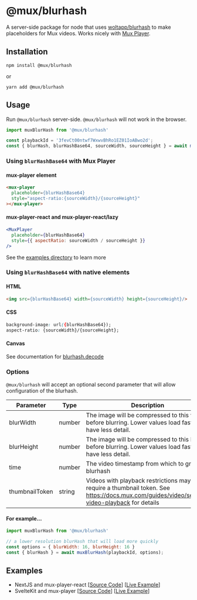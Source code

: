# @mux/blurhash
A server-side package for node that uses [woltapp/blurhash](https://github.com/woltapp/blurhash) to make placeholders for Mux videos. Works nicely with [Mux Player](https://docs.mux.com/guides/video/mux-player).


## Installation
```shell
npm install @mux/blurhash
```

or

```shell
yarn add @mux/blurhash
```

## Usage
Run `@mux/blurhash` server-side. `@mux/blurhash` will not work in the browser.

```js
import muxBlurHash from '@mux/blurhash'

const playbackId = '3fevCt00ntwf7WxwvBhRo1EZ01IoABwo2d';
const { blurHash, blurHashBase64, sourceWidth, sourceHeight } = await muxBlurHash(playbackId);
```

### Using `blurHashBase64` with Mux Player
#### mux-player element
```html 
<mux-player
  placeholder={blurHashBase64}
  style="aspect-ratio:{sourceWidth}/{sourceHeight}"
></mux-player>
````
#### mux-player-react and mux-player-react/lazy
```jsx
<MuxPlayer
  placeholder={blurHashBase64}
  style={{ aspectRatio: sourceWidth / sourceHeight }}
/>
```

See the [examples directory](./examples) to learn more

### Using `blurHashBase64` with native elements
#### HTML
```html
<img src={blurHashBase64} width={sourceWidth} height={sourceHeight}/>
``` 
#### CSS
```css
background-image: url({blurHashBase64});
aspect-ratio: {sourceWidth}/{sourceHeight};
```

#### Canvas
See documentation for [blurhash.decode](https://github.com/woltapp/blurhash/tree/master/TypeScript#decodeblurhash-string-width-number-height-number-punch-number--uint8clampedarray)

### Options
`@mux/blurhash` will accept an optional second parameter that will allow configuration of the blurhash. 

| Parameter | Type | Description | Default |
|---|---|---|---|
| blurWidth | number | The image will be compressed to this width before blurring. Lower values load faster but have less detail. | 32 |
| blurHeight | number | The image will be compressed to this height before blurring. Lower values load faster but have less detail. | 32 |
| time | number | The video timestamp from which to grab the blurhash | 0 |
| thumbnailToken | string | Videos with playback restrictions may require a thumbnail token. See https://docs.mux.com/guides/video/secure-video-playback for details | |

#### For example...
```js
import muxBlurHash from '@mux/blurhash'

// a lower resolution blurHash that will load more quickly
const options = { blurWidth: 16, blurHeight: 16 }
const { blurHash } = await muxBlurHash(playbackId, options);
```

## Examples
- NextJS and mux-player-react [[Source Code](./examples/nextjs)] [[Live Example](https://mux-blurhash-react.vercel.app)]
- SvelteKit and mux-player [[Source Code](./examples/sveltekit)] [[Live Example](https://mux-blurhash-svelte.vercel.app)]
